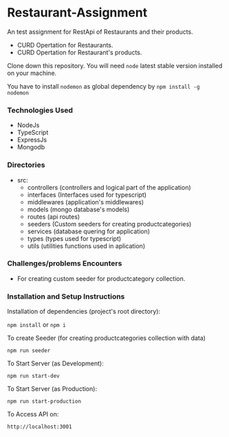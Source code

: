 # Restaurant-Assignment

An test assignment for RestApi of Restaurants and their products.

- CURD Opertation for Restaurants.
- CURD Opertation for Restaurant's products.

Clone down this repository. You will need `node` latest stable version installed on your machine.  

You have to install `nodemon` as global dependency by `npm install -g nodemon`

### Technologies Used
- NodeJs
- TypeScript
- ExpressJs
- Mongodb

### Directories
 - src:
    - controllers (controllers and logical part of the application)
    - interfaces (Interfaces used for typescript)
    - middlewares (application's middlewares)
    - models (mongo database's models)
    - routes (api routes)
    - seeders (Custom seeders for creating productcategories)
    - services (database quering for application)
    - types (types used for typescript)
    - utils (utilities functions used in aplication)

### Challenges/problems Encounters
- For creating custom seeder for productcategory collection.
### Installation and Setup Instructions

Installation of dependencies (project's root directory):

`npm install` or `npm i`

To create Seeder (for creating productcategories collection with data)

`npm run seeder`
  
To Start Server (as Development):

`npm run start-dev`

To Start Server (as Production):

`npm run start-production`

To Access API on:

`http://localhost:3001`
